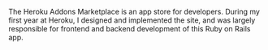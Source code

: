 <!--
title: Heroku Addons
website: https://addons.heroku.com/
keywords: [npm, javascript, development, Node.js, reference]
start: 2012-05-01
end: 2013-11-01
-->

The Heroku Addons Marketplace is an app store for developers. During my first year at Heroku, I designed and implemented the site, and was largely responsible for frontend and backend development of this Ruby on Rails app.
